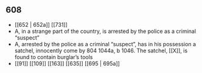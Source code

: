 ## 608
- [[652 | 652a]] [[731]] 
- A, in a strange part of the country, is arrested by the police as a criminal “suspect”
- A, arrested by the police as a criminal “suspect”, has in his possession a satchel, innocently come by 804 1044a, b 1046. The satchel, [[X]], is found to contain burglar’s tools
- [[91]] [[109]] [[163]] [[635]] [[695 | 695a]] 

